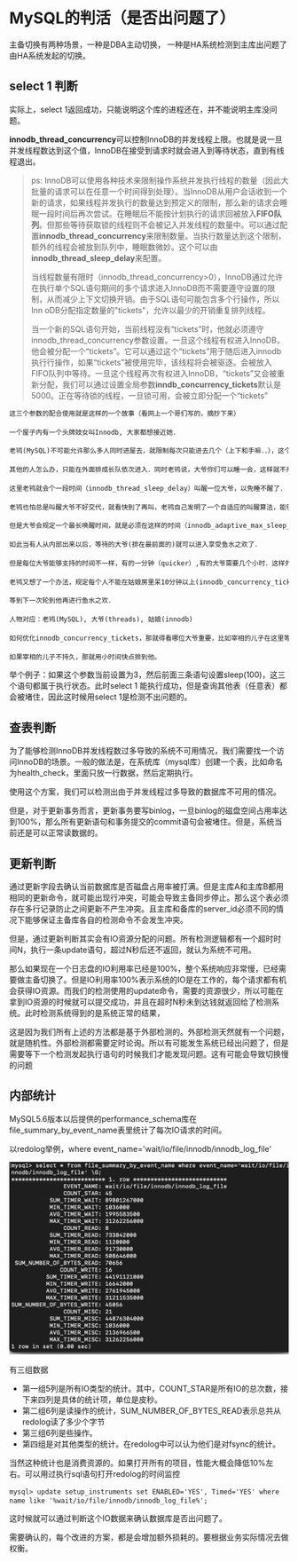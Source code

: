 # MySQL的判活（是否出问题了）

主备切换有两种场景，一种是DBA主动切换， 一种是HA系统检测到主库出问题了由HA系统发起的切换。

## select 1 判断

实际上，select 1返回成功，只能说明这个库的进程还在，并不能说明主库没问题。

**innodb_thread_concurrency**可以控制InnoDB的并发线程上限。也就是说一旦并发线程数达到这个值，InnoDB在接受到请求时就会进入到等待状态，直到有线程退出。

> ps: InnoDB可以使用各种技术来限制操作系统并发执行线程的数量（因此大批量的请求可以在任意一个时间得到处理）。当InnoDB从用户会话收到一个新的请求，如果线程并发执行的数量达到预定义的限制，那么新的请求会睡眠一段时间后再次尝试。在睡眠后不能按计划执行的请求回被放入**FIFO队列**。但那些等待获取锁的线程则不会被记入并发线程的数量中。可以通过配置**innodb_thread_concurrency**来限制数量。当执行数量达到这个限制，额外的线程会被放到队列中，睡眠数微妙。这个可以由**innodb_thread_sleep_delay**来配置。
>
> 当线程数量有限时（innodb_thread_concurrency>0），InnoDB通过允许在执行单个SQL语句期间的多个请求进入InnoDB而不需要遵守设置的限制，从而减少上下文切换开销。由于SQL语句可能包含多个行操作，所以Inn oDB分配指定数量的"tickets"，允许以最少的开销重复排列线程。
>
> 当一个新的SQL语句开始，当前线程没有“tickets”时，他就必须遵守innodb_thread_concurrency参数设置。一旦这个线程有权进入InnoDB，他会被分配一个“tickets”。它可以通过这个“tickets”用于随后进入innodb执行行操作，如果“tickets”被使用完毕，该线程将会被驱逐。会被放入FIFO队列中等待。一旦这个线程再次有权进入InnoDB，“tickets”又会被重新分配，我们可以通过设置全局参数**inndb_concurrency_tickets**默认是5000。正在等待锁的线程，一旦锁可用，会被立即分配一个“tickets”

```markdown
这三个参数的配合使用就是这样的一个故事（看网上一个哥们写的，摘抄下来）

一个屋子内有一个头牌妓女叫Innodb, 大家都想接近她．

老鸨(MySQL)不可能允许那么多人同时进屋去，就限制每次只能进去几个（上下和手嘛．．），这个限制的名字就叫(innodb_thread_concurrency).

其他的人怎么办，只能在外面排成长队依次进入．同时老鸨说，大爷你们可以睡一会，这样就不用苦苦等待了．

这里老鸨就会个一段时间（innodb_thread_sleep_delay）叫醒一位大爷，以免睡不醒了．

老鸨也怕总是叫醒大爷不好交代，就看快到了再叫，老鸨自己发明了一个自适应的叫醒算法，能够尽量减少唤醒次数．

但是大爷会规定一个最长唤醒时间，就是必须在这样的时间（innodb_adaptive_max_sleep_delay）时唤醒我．

如此当有人从内部出来以后，等待的大爷(排在最前面的)就可以进入享受鱼水之欢了．

但是每位大爷能够支持的时间不一样，有的一分钟（quicker）,有的大爷需要几个小时．这样外面等待的大爷就会有意见，哎呀，怎么还不出来．

老鸨又想了一个办法，规定每个人不能在姑娘房里呆10分钟以上(innodb_concurrency_tickets), 有特别持久的人就需要在10分钟时出来，在继续排队(排在队尾)．

等到下一次轮到他再进行鱼水之欢．

人物对应：老鸨(MySQL), 大爷(threads), 姑娘(innodb)

如何优化innodb_concurrency_tickets，那就得看哪位大爷重要，比如宰相的儿子在这里等，那宰相的儿子又十分持久，最好就用多点时间（增大innodb_concurrency_tickets）

如果宰相的儿子不持久，那就用小时间快点排到他。
```



举个例子：如果这个参数当前设置为3，然后前面三条语句设置sleep(100)，这三个语句都属于执行状态。此时select 1 能执行成功，但是查询其他表（任意表）都会被堵住，因此这时候用select 1是检测不出问题的。

## 查表判断

为了能够检测InnoDB并发线程数过多导致的系统不可用情况，我们需要找一个访问InnoDB的场景。一般的做法是，在系统库（mysql库）创建一个表，比如命名为health_check，里面只放一行数据，然后定期执行。

使用这个方案，我们可以检测出由于并发线程过多导致的数据库不可用的情况。

但是，对于更新事务而言，更新事务要写binlog，一旦binlog的磁盘空间占用率达到100%，那么所有更新语句和事务提交的commit语句会被堵住。但是，系统当前还是可以正常读数据的。

## 更新判断

通过更新字段去确认当前数据库是否磁盘占用率被打满。但是主库A和主库B都用相同的更新命令，就可能出现行冲突，可能会导致主备同步停止。那么这个表必须存在多行记录防止之间更新不产生冲突。且主库和备库的server_id必须不同的情况下能够保证主备库各自的检测命令不会发生冲突。

但是，通过更新判断其实会有IO资源分配的问题。所有检测逻辑都有一个超时时间N，执行一条update语句，超过N秒后还不返回，就认为系统不可用。

那么如果现在一个日志盘的IO利用率已经是100%，整个系统响应非常慢，已经需要做主备切换了。但是IO利用率100%表示系统的IO是在工作的，每个请求都有机会获得IO资源。而我们的检测使用的update命令，需要的资源很少，所以可能在拿到IO资源的时候就可以提交成功，并且在超时N秒未到达钱就返回给了检测系统。此时检测系统得到的是系统正常的结果，

这是因为我们所有上述的方法都是基于外部检测的。外部检测天然就有一个问题，就是随机性。外部检测都需要定时论询。所以有可能发生系统已经出问题了，但是需要等下一个检测发起执行语句的时候我们才能发现问题。这有可能会导致切换慢的问题

## 内部统计

MySQL5.6版本以后提供的performance_schema库在file_summary_by_event_name表里统计了每次IO请求的时间。

以redolog举例，where event_name='wait/io/file/innodb/innodb_log_file'

![image-20201206140507760](Untitled.assets/image-20201206140507760.png)

有三组数据

- 第一组5列是所有IO类型的统计。其中，COUNT_STAR是所有IO的总次数，接下来四列是具体的统计项，单位是皮秒。
- 第二组6列是读操作的统计，SUM_NUMBER_OF_BYTES_READ表示总共从redolog读了多少个字节
- 第三组6列是些操作。
- 第四组是对其他类型的统计。在redolog中可以认为他们是对fsync的统计。

当然这种统计也是消费资源的。如果打开所有的项目，性能大概会降低10%左右。可以用过执行sql语句打开redolog的时间监控

```mysql
mysql> update setup_instruments set ENABLED='YES', Timed='YES' where name like '%wait/io/file/innodb/innodb_log_file%';
```

这时候就可以通过判断这个IO数据来确认数据库是否出问题了。

需要确认的，每个改进的方案，都是会增加额外损耗的。要根据业务实际情况去做权衡。













